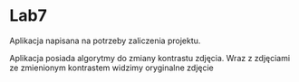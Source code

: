 # Lab7

Aplikacja napisana na potrzeby zaliczenia projektu.

Aplikacja posiada algorytmy do zmiany kontrastu zdjęcia. Wraz z zdjęciami ze zmienionym kontrastem widzimy oryginalne zdjęcie
